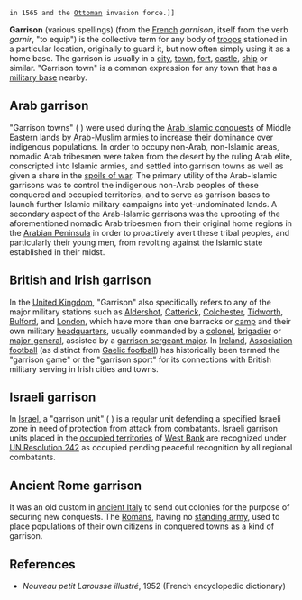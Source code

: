 `in 1565 and the `[`Ottoman`](Ottoman_Empire "wikilink")` invasion force.]]`

**Garrison** (various spellings) (from the
[French](French_language "wikilink") *garnison*, itself from the verb
*garnir*, "to equip") is the collective term for any body of
[troops](troop "wikilink") stationed in a particular location,
originally to guard it, but now often simply using it as a home base.
The garrison is usually in a [city](city "wikilink"),
[town](town "wikilink"), [fort](fort "wikilink"),
[castle](castle "wikilink"), [ship](ship "wikilink") or similar.
"Garrison town" is a common expression for any town that has a [military
base](military_base "wikilink") nearby.

## Arab garrison

"Garrison towns" ( ) were used during the [Arab Islamic
conquests](Muslim_conquests "wikilink") of Middle Eastern lands by
[Arab](Arabs "wikilink")-[Muslim](Muslim "wikilink") armies to increase
their dominance over indigenous populations. In order to occupy
non-Arab, non-Islamic areas, nomadic Arab tribesmen were taken from the
desert by the ruling Arab elite, conscripted into Islamic armies, and
settled into garrison towns as well as given a share in the [spoils of
war](Jizya "wikilink"). The primary utility of the Arab-Islamic
garrisons was to control the indigenous non-Arab peoples of these
conquered and occupied territories, and to serve as garrison bases to
launch further Islamic military campaigns into yet-undominated lands. A
secondary aspect of the Arab-Islamic garrisons was the uprooting of the
aforementioned nomadic Arab tribesmen from their original home regions
in the [Arabian Peninsula](Arabian_Peninsula "wikilink") in order to
proactively avert these tribal peoples, and particularly their young
men, from revolting against the Islamic state established in their
midst.

## British and Irish garrison

In the [United Kingdom](United_Kingdom "wikilink"), "Garrison" also
specifically refers to any of the major military stations such as
[Aldershot](Aldershot_Garrison "wikilink"),
[Catterick](Catterick_Garrison "wikilink"),
[Colchester](Colchester_Garrison "wikilink"),
[Tidworth](Tidworth_Camp "wikilink"),
[Bulford](Bulford_Camp "wikilink"), and [London](London "wikilink"),
which have more than one barracks or [camp](military_camp "wikilink")
and their own military [headquarters](headquarters "wikilink"), usually
commanded by a [colonel](Colonel_(United_Kingdom) "wikilink"),
[brigadier](brigadier "wikilink") or
[major-general](Major_General "wikilink"), assisted by a [garrison
sergeant major](garrison_sergeant_major "wikilink"). In
[Ireland](Ireland "wikilink"), [Association
football](Association_football "wikilink") (as distinct from [Gaelic
football](Gaelic_football "wikilink")) has historically been termed the
"garrison game" or the "garrison sport" for its connections with British
military serving in Irish cities and towns.

## Israeli garrison

In [Israel](Israel "wikilink"), a "garrison unit" ( ) is a regular unit
defending a specified Israeli zone in need of protection from attack
from combatants. Israeli garrison units placed in the [occupied
territories](Israeli-occupied_territories "wikilink") of [West
Bank](West_Bank "wikilink") are recognized under [UN Resolution
242](UN_Resolution_242 "wikilink") as occupied pending peaceful
recognition by all regional combatants.

## Ancient Rome garrison

It was an old custom in [ancient
Italy](History_of_Italy_during_Roman_times "wikilink") to send out
colonies for the purpose of securing new conquests. The
[Romans](Roman_Republic "wikilink"), having no [standing
army](standing_army "wikilink"), used to place populations of their own
citizens in conquered towns as a kind of garrison.

## References

-   *Nouveau petit Larousse illustré*, 1952 (French encyclopedic
    dictionary)